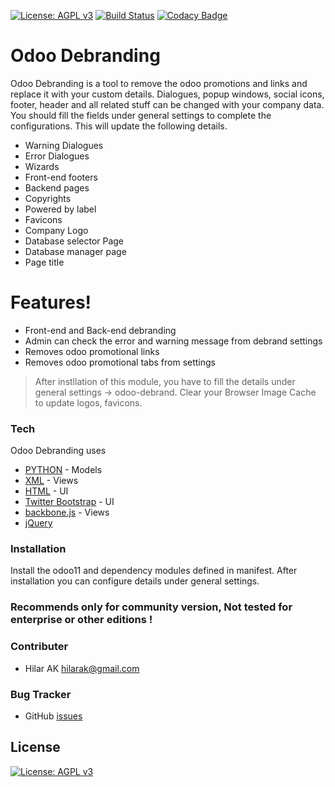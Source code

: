 [![License: AGPL v3](https://img.shields.io/badge/License-AGPL%20v3-blue.svg)](https://www.gnu.org/licenses/agpl-3.0)
[![Build Status](https://travis-ci.org/hilarak/odoo_community_addons.svg?branch=12.0)](https://travis-ci.org/hilarak/odoo_community_addons)
[![Codacy Badge](https://api.codacy.com/project/badge/Grade/8717dc7e3eae4124971361b6a67be824)](https://www.codacy.com/app/hilarak/odoo_community_addons?utm_source=github.com&amp;utm_medium=referral&amp;utm_content=hilarak/odoo_community_addons&amp;utm_campaign=Badge_Grade)
# Odoo Debranding

Odoo Debranding is a tool to remove the odoo promotions and links and replace it with your custom details. Dialogues, popup windows, social icons, footer, header and all related stuff can be changed with your company data. You should fill the fields under general settings to complete the configurations. This will update the following details.

  - Warning Dialogues
  - Error Dialogues
  - Wizards
  - Front-end footers
  - Backend pages
  - Copyrights
  - Powered by label
  - Favicons
  - Company Logo
  - Database selector Page
  - Database manager page
  - Page title

# Features!

  - Front-end and Back-end debranding
  - Admin can check the error and warning message from debrand settings
  - Removes odoo promotional links
  - Removes odoo promotional tabs from settings



> After instllation of this module,
you have to fill the details under
general settings -> odoo-debrand.
Clear your Browser Image Cache to
update logos, favicons.


### Tech

Odoo Debranding uses

* [PYTHON](https://www.python.org/) - Models
* [XML](https://www.w3.org/XML/) - Views
* [HTML](https://www.w3.org/html/) - UI
* [Twitter Bootstrap](http://getbootstrap.com/2.3.2/) - UI
* [backbone.js](http://backbonejs.org/) - Views
* [jQuery](https://jquery.com/)

### Installation

Install the odoo11 and dependency modules defined in manifest. After installation you can configure details under general settings.
### Recommends only for community version, Not tested for enterprise or other editions !

### Contributer
* Hilar AK <hilarak@gmail.com>

### Bug Tracker
* GitHub [issues](https://github.com/hilarak/odoo_community_addons/issues)

License
----
[![License: AGPL v3](https://img.shields.io/badge/License-AGPL%20v3-blue.svg)](https://www.gnu.org/licenses/agpl-3.0)
